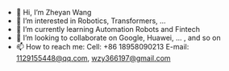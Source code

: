 - 👋 Hi, I’m Zheyan Wang
- 👀 I’m interested in Robotics, Transformers, ...
- 🌱 I’m currently learning Automation Robots and Fintech
- 💞️ I’m looking to collaborate on Google, Huawei, ... , and so on
- 📫 How to reach me:
      Cell: +86 18958090213
      E-mail: 1129155448@qq.com, wzy366197@gmail.com

<!---
PoisonG07/PoisonG07 is a ✨ special ✨ repository because its `README.md` (this file) appears on your GitHub profile.
You can click the Preview link to take a look at your changes.
--->
